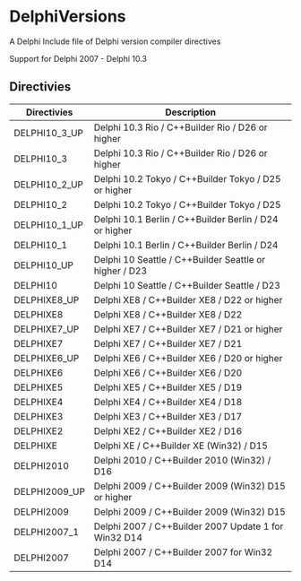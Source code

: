 # DelphiVersions
A Delphi Include file of Delphi version compiler directives

Support for Delphi 2007 - Delphi 10.3

## Directivies      

| Directivies   | Description                                             |
| ------------- | ------------------------------------------------------- |
| DELPHI10_3_UP | Delphi 10.3 Rio / C++Builder Rio / D26 or higher        |
| DELPHI10_3    | Delphi 10.3 Rio / C++Builder Rio / D26 or higher        |
| DELPHI10_2_UP | Delphi 10.2 Tokyo / C++Builder Tokyo / D25 or higher    |
| DELPHI10_2    | Delphi 10.2 Tokyo / C++Builder Tokyo / D25              |
| DELPHI10_1_UP | Delphi 10.1 Berlin / C++Builder Berlin / D24 or higher  |
| DELPHI10_1    | Delphi 10.1 Berlin / C++Builder Berlin / D24            |
| DELPHI10_UP   | Delphi 10 Seattle / C++Builder Seattle or higher / D23  |
| DELPHI10      | Delphi 10 Seattle / C++Builder Seattle / D23            |
| DELPHIXE8_UP  | Delphi XE8 / C++Builder XE8 / D22 or higher             |
| DELPHIXE8     | Delphi XE8 / C++Builder XE8 / D22                       |               
| DELPHIXE7_UP  | Delphi XE7 / C++Builder XE7 / D21 or higher             |
| DELPHIXE7     | Delphi XE7 / C++Builder XE7 / D21                       |
| DELPHIXE6_UP  | Delphi XE6 / C++Builder XE6 / D20 or higher             |
| DELPHIXE6     | Delphi XE6 / C++Builder XE6 / D20                       |
| DELPHIXE5     | Delphi XE5 / C++Builder XE5 / D19                       |
| DELPHIXE4     | Delphi XE4 / C++Builder XE4 / D18                       |
| DELPHIXE3     | Delphi XE3 / C++Builder XE3 / D17                       |
| DELPHIXE2     | Delphi XE2 / C++Builder XE2 / D16                       |
| DELPHIXE      | Delphi XE / C++Builder XE (Win32) / D15                 |
| DELPHI2010    | Delphi 2010 / C++Builder 2010 (Win32) / D16             |
| DELPHI2009_UP | Delphi 2009 / C++Builder 2009 (Win32) D15 or higher     |
| DELPHI2009    | Delphi 2009 / C++Builder 2009 (Win32) D15               |
| DELPHI2007_1  | Delphi 2007 / C++Builder 2007 Update 1 for Win32 D14    |
| DELPHI2007    | Delphi 2007 / C++Builder 2007 for Win32 D14             |

